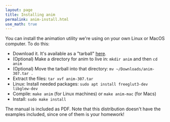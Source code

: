 ```yaml
---
layout: page
title: Installing anim
permalink: anim-install.html
use_math: true
---
```


You can install the animation utility we're using on your own Linux or MacOS computer. To do this:

* Download it. It's available as a "tarball" <a href="anim-307.tar">here</a>.
* (Optional) Make a directory for anim to live in: `mkdir anim` and then `cd anim`
* (Optional) Move the tarball into that directory: `mv ~/Downloads/anim-307.tar .`
* Extract the files: `tar xvf anim-307.tar`
* Linux: Install needed packages: `sudo apt install freeglut3-dev libglew-dev`
* Compile: `make anim` (for Linux machines) or `make anim-mac` (for Macs)
* Install: `sudo make install`

The manual is included as PDF. Note that this distribution doesn't have the examples included, since one of them is your
homework!
